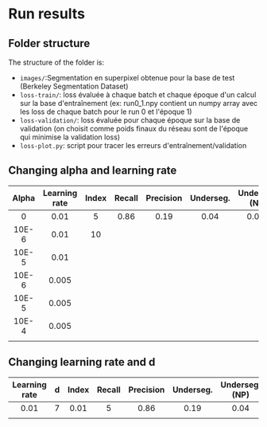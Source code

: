 # Run results

## Folder structure

The structure of the folder is:
- `images/`:Segmentation en superpixel obtenue pour la base de test (Berkeley Segmentation Dataset)
- `loss-train/`: loss évaluée à chaque batch et chaque époque d'un calcul sur la base d'entraînement
(ex: run0_1.npy contient un numpy array avec les loss de chaque batch pour le run 0 et l'époque 1)
- `loss-validation/`: loss évaluée pour chaque époque sur la base de validation (on choisit comme poids
finaux du réseau sont de l'époque qui minimise la validation loss)
- `loss-plot.py`: script pour tracer les erreurs d'entraînement/validation


## Changing alpha and learning rate

| Alpha | Learning rate | Index | Recall | Precision | Underseg. | Underseg. (NP) | Compactness |
|:------:|:------:|:------:|:------:|:------:|:------:|:------:|:------:|
|0|0.01|5|0.86|0.19|0.04|0.094|0.79|
|10E-6|0.01|10||||||
|10E-5|0.01|||||||
|10E-6|0.005|||||||
|10E-5|0.005|||||||
|10E-4|0.005|||||||
||||||||||
## Changing learning rate and d

|Learning rate| d |  Index |Recall|Precision|Underseg.|Underseg. (NP)|Compactness|
|:------:|:------:|:------:|:------:|:------:|:------:|:------:|:------:|
|0.01|7|0.01|5|0.86|0.19|0.04|0.094|0.79|
||||||||||



